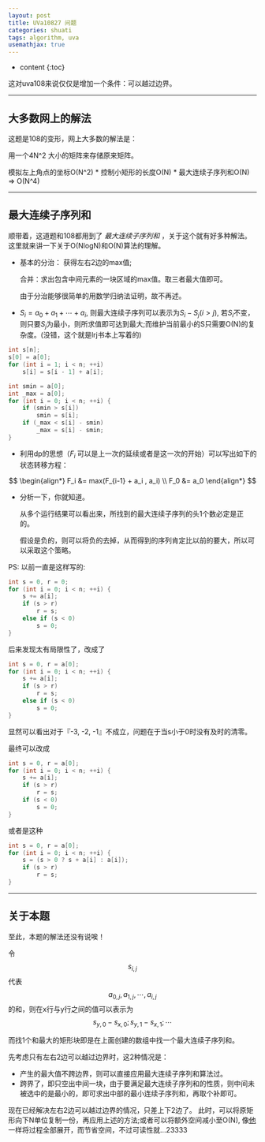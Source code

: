```yaml
---
layout: post
title: UVa10827 问题
categories: shuati
tags: algorithm, uva
usemathjax: true
---
```


* content
{:toc}

这对uva108来说仅仅是增加一个条件：可以越过边界。

-------------------------

## 大多数网上的解法
这题是108的变形，网上大多数的解法是：

用一个4N^2 大小的矩阵来存储原来矩阵。

模拟左上角点的坐标O(N^2) * 控制小矩形的长度O(N) * 最大连续子序列和O(N) => O(N^4)

-------------------------

## 最大连续子序列和
顺带着，这道题和108都用到了 *最大连续子序列和* ，关于这个就有好多种解法。
这里就来讲一下关于O(NlogN)和O(N)算法的理解。

* 基本的分治： 获得左右2边的max值;

  合并：求出包含中间元素的一块区域的max值。取三者最大值即可。

  由于分治能够很简单的用数学归纳法证明，故不再述。

* $S_i = a_0 + a_1 + \cdots + a_i$, 则最大连续子序列可以表示为$S_i - S_j (i>j)$, 若$S_i$不变，则只要$S_j$为最小，则所求值即可达到最大;而维护当前最小的S只需要O(N)的复杂度。(没错，这个就是lrj书本上写着的)

```cpp
int s[n];
s[0] = a[0];
for (int i = 1; i < n; ++i)
    s[i] = s[i - 1] + a[i];

int smin = a[0];
int _max = a[0];
for (int i = 0; i < n; ++i) {
    if (smin > s[i])
        smin = s[i];
    if (_max < s[i] - smin)
        _max = s[i] - smin;
}
```

* 利用dp的思想（$F_i$ 可以是上一次的延续或者是这一次的开始）可以写出如下的状态转移方程：

$$
\begin{align*}
  F_i &= max(F_{i-1} + a_i , a_i) \\
  F_0 &= a_0
\end{align*}
$$

* 分析一下，你就知道。 

  从多个运行结果可以看出来，所找到的最大连续子序列的头1个数必定是正的。

  假设是负的，则可以将负的去掉，从而得到的序列肯定比以前的要大，所以可以采取这个策略。

PS: 以前一直是这样写的:

```cpp
int s = 0, r = 0;
for (int i = 0; i < n; ++i) {
    s += a[i];
    if (s > r)
        r = s;
    else if (s < 0)
        s = 0;
}
```

后来发现太有局限性了，改成了

```cpp
int s = 0, r = a[0];
for (int i = 0; i < n; ++i) {
    s += a[i];
    if (s > r)
        r = s;
    else if (s < 0)
        s = 0;
}
```

显然可以看出对于『-3, -2, -1』不成立，问题在于当s小于0时没有及时的清零。

最终可以改成

```cpp
int s = 0, r = a[0];
for (int i = 0; i < n; ++i) {
    s += a[i];
    if (s > r)
        r = s;
    if (s < 0)
        s = 0;
}
```

或者是这种

```cpp
int s = 0, r = a[0];
for (int i = 0; i < n; ++i) {
    s = (s > 0 ? s + a[i] : a[i]);
    if (s > r)
        r = s;
}
```

-------------------------

## 关于本题
至此，本题的解法还没有说唉！

令$$s_{i,j}$$代表$$a_{0,j}, a_{1,j}, \cdots, a_{i,j}$$的和，则在x行与y行之间的值可以表示为$$s_{y,0} - s_{x,0}; s_{y,1} - s_{x,1}; \cdots $$

而找1个和最大的矩形块即是在上面创建的数组中找一个最大连续子序列和。

先考虑只有左右2边可以越过边界时，这2种情况是：

* 产生的最大值不跨边界，则可以直接应用最大连续子序列和算法过。
* 跨界了，即只空出中间一块，由于要满足最大连续子序列和的性质，则中间未被选中的是最小的，即可求出中部的最小连续子序列和，再取个补即可。

现在已经解决左右2边可以越过边界的情况，只差上下2边了。
此时，可以将原矩形向下N单位复制一份，再应用上述的方法;或者可以将额外空间减小至O(N), 像[他][1]一样将过程全部展开，而节省空间，不过可读性就...23333

[1]: http://programmingproblemsolutions.blogspot.com/2012/04/10827-maximum-sum-on-torus-uva.html
